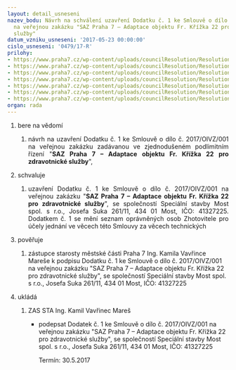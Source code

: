 ```yaml
---
layout: detail_usneseni
nazev_bodu: Návrh na schválení uzavření Dodatku č. 1 ke Smlouvě o dílo č. 2017/OIVZ/001
  na veřejnou zakázku "SAZ Praha 7 – Adaptace objektu Fr. Křížka 22 pro zdravotnické
  služby"
datum_vzniku_usneseni: '2017-05-23 00:00:00'
cislo_usneseni: '0479/17-R'
prilohy:
- https://www.praha7.cz/wp-content/uploads/councilResolution/Resolutions/29040/export/1Duvodovazprava~203824.docx
- https://www.praha7.cz/wp-content/uploads/councilResolution/Resolutions/29040/export/2Aktualizovaneudajezhotovitele~203823.pdf
- https://www.praha7.cz/wp-content/uploads/councilResolution/Resolutions/29040/export/3Stavajicismlouvaodilo~203822.pdf
- https://www.praha7.cz/wp-content/uploads/councilResolution/Resolutions/29040/export/4Dodatekc1~203821.doc
- https://www.praha7.cz/wp-content/uploads/councilResolution/Resolutions/29040/export/5Vyzvazadavatele~203820.pdf
- https://www.praha7.cz/wp-content/uploads/councilResolution/Resolutions/29040/export/6ORVypisSpecialnistavbyMost~203819.pdf
- https://www.praha7.cz/wp-content/uploads/councilResolution/Resolutions/29040/export/export~296029.pdf
organ: rada
---
```

<ol class="urzList_view" id="urzList">
<li class="urzClass1" id=""><span name="1">bere na vědomí</span> 
<ol class="urzOlClass">
<li class="urzClass2" style="TEXT-ALIGN: justify" id=""><span><p style="TEXT-ALIGN: justify" data-mce-style="text-align: justify;">návrh na&nbsp;uzavření Dodatku č. 1 ke Smlouvě o dílo č. 2017/OIVZ/001 na veřejnou zakázku zadávanou ve zjednodušeném podlimitním řízení "<strong>SAZ Praha 7 – Adaptace objektu Fr. Křížka 22 pro zdravotnické služby</strong>",<br></p></span></li></ol></li>

<li class="urzClass1" id=""><span name="24">schvaluje</span> 
<ol class="urzOlClass" id="">
<li class="urzClass2" style="TEXT-ALIGN: justify" id=""><span><p style="TEXT-ALIGN: justify" data-mce-style="text-align: justify;">uzavření Dodatku č. 1 ke Smlouvě o dílo č. 2017/OIVZ/001 na veřejnou zakázku "<strong>SAZ Praha 7 – Adaptace objektu Fr. Křížka 22 pro zdravotnické služby</strong>", se společností Speciální stavby Most spol. s r.o., Josefa Suka 261/11, 434 01 Most, IČO: 41327225. Dodatkem č. 1 se mění seznam oprávněných osob Zhotovitele pro účely jednání ve věcech této Smlouvy za věcech technických<br></p></span></li>
</ol></li>

<li class="urzClass1" id=""><span name="16">pověřuje</span> 
<ol class="urzOlClass" id="">
<li class="urzClass2" style="TEXT-ALIGN: left" id=""><span><p>zástupce starosty městské části Praha 7&nbsp;Ing. Kamila Vavřince Mareše k podpisu Dodatku č. 1 ke Smlouvě o dílo č. 2017/OIVZ/001 na veřejnou zakázku "SAZ Praha 7 – Adaptace objektu Fr. Křížka 22 pro zdravotnické služby", se společností Speciální stavby Most spol. s r.o., Josefa Suka 261/11, 434 01 Most, IČO: 41327225<br></p></span>
</li>
</ol></li><li class="urzClass1" id="urzUkoly"><span name="1">ukládá</span><ol class="urzOlClass"><li class="urzClass2"><span><p>ZAS STA Ing. Kamil Vavřinec Mareš</p></span><ul class="urzUlClass"><li class="urzClass3"><span><p>podepsat Dodatek č. 1 ke Smlouvě o dílo č. 2017/OIVZ/001 na veřejnou zakázku "SAZ Praha 7 – Adaptace objektu Fr. Křížka 22 pro zdravotnické služby", se společností Speciální stavby Most spol. s r.o., Josefa Suka 261/11, 434 01 Most, IČO: 41327225</p></span><span class="urzUkolTermin">  Termín:&nbsp;30.5.2017</span></li></ul></li></ol></li>
</ol>